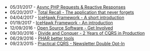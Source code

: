 * 05/31/2017 - [Async PHP Requests & Reactive Responses](@baseUrl@/talks/async-php-request-and-reactive-responses.html)
* 05/20/2017 - [Total Recall - The application that never forgets](@baseUrl@/talks/total-recall-the-application-that-never-forgets.html)
* 04/04/2017 - [IceHawk Framework - A short introduction](@baseUrl@/talks/icehawk-framework-a-short-introduction.html)
* 01/19/2017 - [IceHawk Framework - An introduction](@baseUrl@/talks/icehawk-framework-an-introduction.html)
* 12/09/2016 - [Open Source Software - Get Involved](@baseUrl@/talks/open-source-software-get-involved.html)
* 09/30/2016 - [Divide and Conquer - 2 Years of CQRS in Production](@baseUrl@/talks/divide-and-conquer-2-years-of-cqrs-in-production.html)
* 06/29/2016 - [PHAR better tools](@baseUrl@/talks/phar-better-tools.html)
* 09/23/2015 - [Practical CQRS - Newsletter Double Opt-In](@baseUrl@/talks/practical-cqrs-newsletter-double-opt-in.html)
